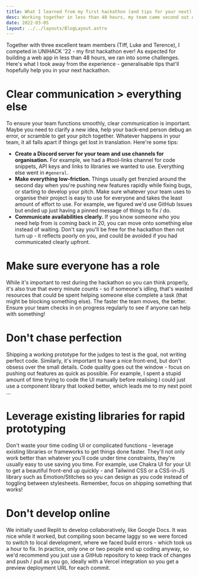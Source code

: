 ```yaml
---
title: What I learned from my first hackathon (and tips for your next)
desc: Working together in less than 48 hours, my team came second out of 51 teams in UNIHACK '22. Here's how we did it, and what we learned.
date: 2022-03-05
layout: ../../layouts/BlogLayout.astro
---
```


Together with three excellent team members (Tiff, Luke and Terence), I competed in UNIHACK '22 - my first hackathon ever! As expected for building a web app in less than 48 hours, we ran into some challenges. Here's what I took away from the experience - generalisable tips that'll hopefully help you in your next hackathon.

# Clear communication > everything else

To ensure your team functions smoothly, clear communication is important. Maybe you need to clarify a new idea, help your back-end person debug an error, or scramble to get your pitch together. Whatever happens in your team, it all falls apart if things get lost in translation. Here're some tips:

- **Create a Discord server for your team and use channels for organisation.** For example, we had a #tool-links channel for code snippets, API keys and links to libraries we wanted to use. Everything else went in `#general`.
- **Make everything low-friction.** Things usually get frenzied around the second day when you're pushing new features rapidly while fixing bugs, or starting to develop your pitch. Make sure whatever your team uses to organise their project is easy to use for everyone and takes the least amount of effort to use. For example, we figured we'd use GitHub Issues but ended up just having a pinned message of things to fix / do.
- **Communicate availabilities clearly.** If you know someone who you need help from is coming back in 20, you can move onto something else instead of waiting. Don't say you'll be free for the hackathon then not turn up - it reflects poorly on you, and could be avoided if you had communicated clearly upfront.

# Make sure everyone has a role

While it's important to rest during the hackathon so you can think properly, it's also true that every minute counts - so if someone's idling, that's wasted resources that could be spent helping someone else complete a task (that might be blocking something else). The faster the team moves, the better. Ensure your team checks in on progress regularly to see if anyone can help with something!

# Don't chase perfection

Shipping a working prototype for the judges to test is the goal, not writing perfect code. Similarly, it's important to have a nice front-end, but don't obsess over the small details. Code quality goes out the window - focus on pushing out features as quick as possible. For example, I spent a stupid amount of time trying to code the UI manually before realising I could just use a component library that looked better, which leads me to my next point ...

# Leverage existing libraries for rapid prototyping

Don't waste your time coding UI or complicated functions - leverage existing libraries or frameworks to get things done faster. They'll not only work better than whatever you'll code under time constraints, they're usually easy to use saving you time. For example, use Chakra UI for your UI to get a beautiful front-end up quickly - and Tailwind CSS or a CSS-in-JS library such as Emotion/Stitches so you can design as you code instead of toggling between stylesheets. Remember, focus on shipping something that works!

# Don't develop online

We initially used Replit to develop collaboratively, like Google Docs. It was nice while it worked, but compiling soon became laggy so we were forced to switch to local development, where we faced build errors - which took us a hour to fix. In practice, only one or two people end up coding anyway, so we'd recommend you just use a GitHub repository to keep track of changes and push / pull as you go, ideally with a Vercel integration so you get a preview deployment URL for each commit.
